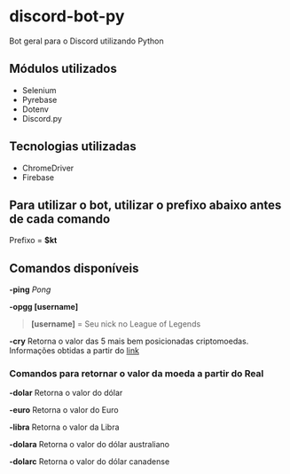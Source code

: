 # discord-bot-py
Bot geral para o Discord utilizando Python

## Módulos utilizados
* Selenium
* Pyrebase
* Dotenv
* Discord.py

## Tecnologias utilizadas
* ChromeDriver
* Firebase

## Para utilizar o bot, utilizar o prefixo abaixo antes de cada comando
Prefixo = **$kt**

## Comandos disponíveis
**-ping** *Pong*

**-opgg [username]**
> **[username]** = Seu nick no League of Legends

**-cry** Retorna o valor das 5 mais bem posicionadas criptomoedas. Informações obtidas a partir do [link](https://coinmarketcap.com/pt-br/)

### Comandos para retornar o valor da moeda a partir do Real
**-dolar** Retorna o valor do dólar

**-euro** Retorna o valor do Euro

**-libra** Retorna o valor da Libra

**-dolara** Retorna o valor do dólar australiano

**-dolarc** Retorna o valor do dólar canadense

